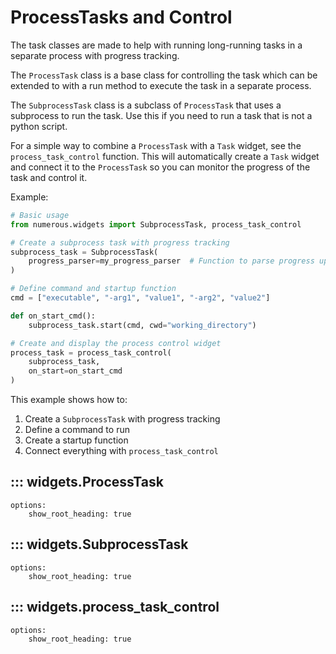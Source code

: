 # ProcessTasks and Control

The task classes are made to help with running long-running tasks in a separate process with progress tracking.

The `ProcessTask` class is a base class for controlling the task which can be extended to with a run method to execute the task in a separate process.

The `SubprocessTask` class is a subclass of `ProcessTask` that uses a subprocess to run the task. Use this if you need to run a task that is not a python script.

For a simple way to combine a `ProcessTask` with a `Task` widget, see the `process_task_control` function. This will automatically create a `Task` widget and connect it to the `ProcessTask` so you can monitor the progress of the task and control it.

Example:

```python
# Basic usage
from numerous.widgets import SubprocessTask, process_task_control

# Create a subprocess task with progress tracking
subprocess_task = SubprocessTask(
    progress_parser=my_progress_parser  # Function to parse progress updates
)

# Define command and startup function
cmd = ["executable", "-arg1", "value1", "-arg2", "value2"]

def on_start_cmd():
    subprocess_task.start(cmd, cwd="working_directory")

# Create and display the process control widget
process_task = process_task_control(
    subprocess_task,
    on_start=on_start_cmd
)

```

This example shows how to:
1. Create a `SubprocessTask` with progress tracking
2. Define a command to run
3. Create a startup function
4. Connect everything with `process_task_control`

## ::: widgets.ProcessTask
    options:
        show_root_heading: true

## ::: widgets.SubprocessTask
    options:
        show_root_heading: true

## ::: widgets.process_task_control
    options:
        show_root_heading: true

